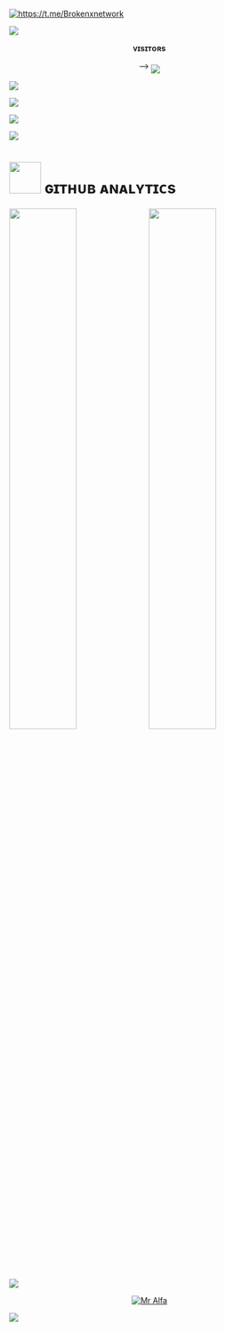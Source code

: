 <a href="https://github.com/Mrxbroken011"> <img src="https://readme-typing-svg.herokuapp.com?font=Russo+One&size=30&duration=4000&pause=1000&color=F7F7F7&width=435&lines=Hey%2C+my+self+Mr+Alfa+;From+New+Delhi%2C+🇮🇳+India;Python+Dev!" alt="https://t.me/Brokenxnetwork" /></a>



[<img src="https://github.com/mrxbroken011/Brokenxnetwork/blob/master/resources/hr.gif"/>](https://github.com/mrxbroken011)


<div align="center">
    <b>ᴠɪsɪᴛᴏʀs</b><br>
    
 -->    <img align="middle" src="https://profile-counter.glitch.me/Alfa102/count.svg" />

</div>




[<img src="https://github.com/mrxbroken011/brokenxnetwork/blob/master/resources/hr.gif"/>](https://github.com/mrxbroken011)



<img src="https://user-images.githubusercontent.com/73097560/115834477-dbab4500-a447-11eb-908a-139a6edaec5c.gif">



[<img src="https://github.com/mrxbroken011/brokenxnetwork/blob/master/resources/hr.gif"/>](https://github.com/mrxbroken011)

<!--<p align="center"><a href="https://t.me/BROKENXNETWORK"><img src="https://telegra.ph/file/91c6683a0074d9dce03c1.jpg"></a></p>-->



[<img src="https://github.com/mrxbroken011/brokenxnetwork/blob/master/resources/hr.gif"/>](https://github.com/mrxbroken011)



<h1> <img src="https://github.com/mrxbroken011/brokenxnetwork/blob/master/resources/analytics.webp" width="57px"> <b>ɢɪᴛʜᴜʙ ᴀɴᴀʟʏᴛɪᴄs</b> </h1>


[<img align="center" src="https://github-readme-stats.vercel.app/api?username=alfa102&count_private=true&show_icons=true&theme=chartreuse-dark&custom_title=Alfa%27s+GitHub+Stats?&include_all_commits=true&hide_border=true&bg_color=000000" width="49%">](https://github.com/Alfa102) [<img align="center" src="https://github-readme-streak-stats.herokuapp.com/?user=Alfa102&theme=chartreuse-dark&hide_border=True&bg_color=000000" width="49%">](https://github.com/Alfa102)


[<img src="https://github.com/mrxbroken011/brokenxnetwork/blob/master/resources/hr.gif"/>](https://github.com/mrxbroken011)

<div align="center">
    
[![Mr Alfa](https://github-stats-alpha.vercel.app/api?username=Alfa102&show_icons=true&hide_title=true&bg_color=#000000&text_color=#ffffff&icon_color=ffcc00&border_radius=06&border_color=#ffffff&show_wide_pfp=true&hide_pr=true&hide_issue=true&width=300)](https://github.com/Alfa102)

</div>

[<img src="https://github.com/mrxbroken011/brokenxnetwork/blob/master/resources/hr.gif"/>](https://github.com/mrxbroken011)

<!--<p align="center">
  <b>💥 𝐂𝐨𝐧𝐭𝐚𝐜𝐭 📱</b>
    <br>
  <a href="https://t.me/BrokenxNetwork">
    <img src="https://raw.githubusercontent.com/mrxbroken011/mrxbroken011/master/resources/telegram_icon.png" width="80px"/> 
  </a>
  <a href="https://t.me/broknxsupport">
    <img src="https://raw.githubusercontent.com/mrxbroken011/mrxbroken011/master/resources/telegram_icon.png" width="80px"/>
  </a>
  <a href="https://ig.me/IG_.MR.BROKEN">
    <img src="https://raw.githubusercontent.com/mrxbroken011/mrxbroken011/master/resources/insta_icon.png" width="80px"/>
  </a>
</p>-->
